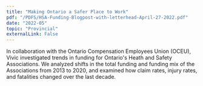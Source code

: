 ```yaml
---
title: "Making Ontario a Safer Place to Work"
pdf: "/PDFS/HSA-Funding-Blogpost-with-letterhead-April-27-2022.pdf"
date: "2022-05"
topic: "Provincial"
externalLink: False
---
```


In collaboration with the Ontario Compensation Employees Union (OCEU), Vivic investigated trends in funding for Ontario's Heath and Safety Associations. We analyzed shifts in the total funding and funding mix of the Associations from 2013 to 2020, and examined how claim rates, injury rates, and fatalities changed over the last decade.

